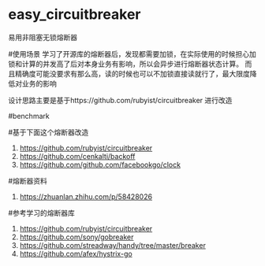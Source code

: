 # easy_circuitbreaker
易用非阻塞无锁熔断器

#使用场景
学习了开源库的熔断器后，发现都需要加锁，在实际使用的时候担心加锁和计算的并发高了后对本身业务有影响，所以会异步进行熔断器状态计算。
而且精确度可能没要求有那么高，读的时候也可以不加锁直接读就行了，最大限度降低对业务的影响

设计思路主要是基于https://github.com/rubyist/circuitbreaker 进行改造

#benchmark

#基于下面这个熔断器改造
1. https://github.com/rubyist/circuitbreaker
2. https://github.com/cenkalti/backoff
2. https://github.com/github.com/facebookgo/clock

#熔断器资料
1. https://zhuanlan.zhihu.com/p/58428026 

#参考学习的熔断器库
1. https://github.com/rubyist/circuitbreaker 
2. https://github.com/sony/gobreaker
3. https://github.com/streadway/handy/tree/master/breaker 
4. https://github.com/afex/hystrix-go 

